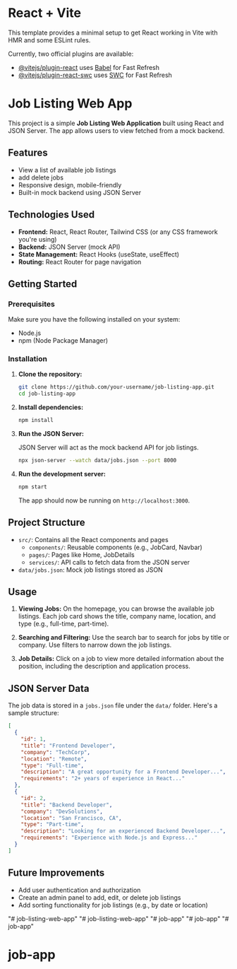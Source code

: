 # React + Vite

This template provides a minimal setup to get React working in Vite with HMR and some ESLint rules.

Currently, two official plugins are available:

- [@vitejs/plugin-react](https://github.com/vitejs/vite-plugin-react/blob/main/packages/plugin-react/README.md) uses [Babel](https://babeljs.io/) for Fast Refresh
- [@vitejs/plugin-react-swc](https://github.com/vitejs/vite-plugin-react-swc) uses [SWC](https://swc.rs/) for Fast Refresh

# Job Listing Web App

This project is a simple **Job Listing Web Application** built using React and JSON Server. The app allows users to view fetched from a mock backend.

## Features

- View a list of available job listings
- add delete jobs
- Responsive design, mobile-friendly
- Built-in mock backend using JSON Server

## Technologies Used

- **Frontend:** React, React Router, Tailwind CSS (or any CSS framework you're using)
- **Backend:** JSON Server (mock API)
- **State Management:** React Hooks (useState, useEffect)
- **Routing:** React Router for page navigation

## Getting Started

### Prerequisites

Make sure you have the following installed on your system:

- Node.js
- npm (Node Package Manager)

### Installation

1. **Clone the repository:**

   ```bash
   git clone https://github.com/your-username/job-listing-app.git
   cd job-listing-app
   ```

2. **Install dependencies:**

   ```bash
   npm install
   ```

3. **Run the JSON Server:**

   JSON Server will act as the mock backend API for job listings.

   ```bash
   npx json-server --watch data/jobs.json --port 8000
   ```

4. **Run the development server:**

   ```bash
   npm start
   ```

   The app should now be running on `http://localhost:3000`.

## Project Structure

- `src/`: Contains all the React components and pages
  - `components/`: Reusable components (e.g., JobCard, Navbar)
  - `pages/`: Pages like Home, JobDetails
  - `services/`: API calls to fetch data from the JSON server
- `data/jobs.json`: Mock job listings stored as JSON

## Usage

1. **Viewing Jobs:**
   On the homepage, you can browse the available job listings. Each job card shows the title, company name, location, and type (e.g., full-time, part-time).

2. **Searching and Filtering:**
   Use the search bar to search for jobs by title or company. Use filters to narrow down the job listings.

3. **Job Details:**
   Click on a job to view more detailed information about the position, including the description and application process.

## JSON Server Data

The job data is stored in a `jobs.json` file under the `data/` folder. Here's a sample structure:

```json
[
  {
    "id": 1,
    "title": "Frontend Developer",
    "company": "TechCorp",
    "location": "Remote",
    "type": "Full-time",
    "description": "A great opportunity for a Frontend Developer...",
    "requirements": "2+ years of experience in React..."
  },
  {
    "id": 2,
    "title": "Backend Developer",
    "company": "DevSolutions",
    "location": "San Francisco, CA",
    "type": "Part-time",
    "description": "Looking for an experienced Backend Developer...",
    "requirements": "Experience with Node.js and Express..."
  }
]
```

## Future Improvements

- Add user authentication and authorization
- Create an admin panel to add, edit, or delete job listings
- Add sorting functionality for job listings (e.g., by date or location)

"# job-listing-web-app" 
"# job-listing-web-app" 
"# job-app" 
"# job-app" 
"# job-app" 
# job-app
